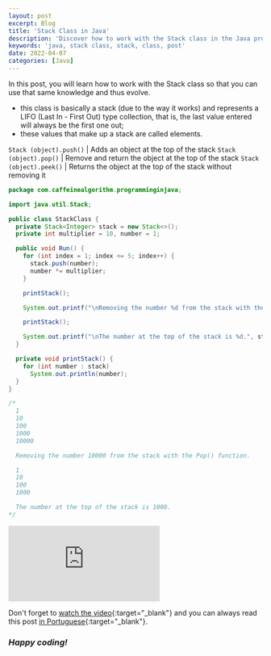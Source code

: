 ```yaml
---
layout: post
excerpt: Blog
title: 'Stack Class in Java'
description: 'Discover how to work with the Stack class in the Java programming language. Get answers to your questions with the theory and examples presented.'
keywords: 'java, stack class, stack, class, post'
date: 2022-04-07
categories: [Java]
---
```


In this post, you will learn how to work with the Stack class so that you can use that same knowledge and thus evolve.

- this class is basically a stack (due to the way it works) and represents a LIFO (Last In - First Out) type collection, that is, the last value entered will always be the first one out;
- these values that make up a stack are called elements.

`Stack (object).push()` | Adds an object at the top of the stack
`Stack (object).pop()` | Remove and return the object at the top of the stack
`Stack (object).peek()` | Returns the object at the top of the stack without removing it

```java
package com.caffeinealgorithm.programminginjava;

import java.util.Stack;

public class StackClass {
  private Stack<Integer> stack = new Stack<>();
  private int multiplier = 10, number = 1;

  public void Run() {
    for (int index = 1; index <= 5; index++) {
      stack.push(number);
      number *= multiplier;
    }

    printStack();

    System.out.printf("\nRemoving the number %d from the stack with the pop() function.\n\n", stack.pop());

    printStack();

    System.out.printf("\nThe number at the top of the stack is %d.", stack.peek());
  }

  private void printStack() {
    for (int number : stack)
      System.out.println(number);
  }
}

/*
  1
  10
  100
  1000
  10000

  Removing the number 10000 from the stack with the Pop() function.

  1
  10
  100
  1000

  The number at the top of the stack is 1000.
*/
```

<div class="video-container">
  <iframe src="https://www.youtube.com/embed/kfCzIPNX2CA" frameborder="0" allowfullscreen></iframe>
</div>

Don't forget to [watch the video](https://youtu.be/kfCzIPNX2CA){:target="\_blank"} and you can always read this post [in Portuguese](https://caffeinealgorithm.com/blog/classe-stack-em-java/){:target="\_blank"}.

### _Happy coding!_
